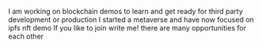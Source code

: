 I am working on blockchain demos to learn and get ready for third party development or production
I started a metaverse and have now focused on ipfs nft demo
If you like to join write me!
there are many opportunities for each other
